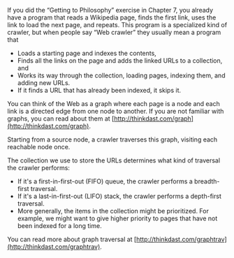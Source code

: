 If you did the “Getting to Philosophy” exercise in Chapter 7, you already have a program that reads a Wikipedia page, finds the first link, uses the link to load the next page, and repeats. This program is a specialized kind of crawler, but when people say “Web crawler” they usually mean a program that



*  Loads a starting page and indexes the contents,
*  Finds all the links on the page and adds the linked URLs to a collection, and
*  Works its way through the collection, loading pages, indexing them, and adding new URLs.
*  If it finds a URL that has already been indexed, it skips it. 

You can think of the Web as a graph where each page is a node and each link is a directed edge from one node to another. If you are not familiar with graphs, you can read about them at [http://thinkdast.com/graph](http://thinkdast.com/graph).


Starting from a source node, a crawler traverses this graph, visiting each reachable node once.


The collection we use to store the URLs determines what kind of traversal the crawler performs:



*  If it's a first-in-first-out (FIFO) queue, the crawler performs a breadth-first traversal.
*  If it's a last-in-first-out (LIFO) stack, the crawler performs a depth-first traversal.
*  More generally, the items in the collection might be prioritized. For example, we might want to give higher priority to pages that have not been indexed for a long time. 

You can read more about graph traversal at [http://thinkdast.com/graphtrav](http://thinkdast.com/graphtrav).